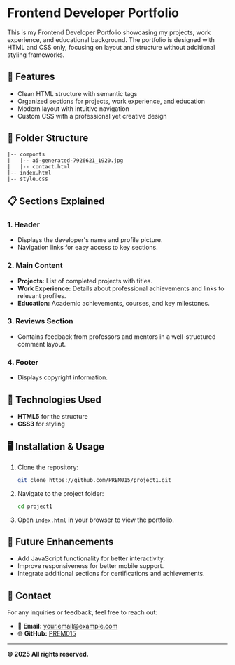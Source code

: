# Frontend Developer Portfolio

This is my Frontend Developer Portfolio showcasing my projects, work experience, and educational background. The portfolio is designed with HTML and CSS only, focusing on layout and structure without additional styling frameworks.

## 🚀 Features
- Clean HTML structure with semantic tags
- Organized sections for projects, work experience, and education
- Modern layout with intuitive navigation
- Custom CSS with a professional yet creative design

## 📂 Folder Structure
```
|-- componts
|   |-- ai-generated-7926621_1920.jpg
|   |-- contact.html
|-- index.html
|-- style.css
```

## 📋 Sections Explained

### 1. **Header**
- Displays the developer's name and profile picture.
- Navigation links for easy access to key sections.

### 2. **Main Content**
- **Projects:** List of completed projects with titles.
- **Work Experience:** Details about professional achievements and links to relevant profiles.
- **Education:** Academic achievements, courses, and key milestones.

### 3. **Reviews Section**
- Contains feedback from professors and mentors in a well-structured comment layout.

### 4. **Footer**
- Displays copyright information.

## 🎯 Technologies Used
- **HTML5** for the structure
- **CSS3** for styling

## 🖥️ Installation & Usage
1. Clone the repository:
   ```bash
   git clone https://github.com/PREM015/project1.git
   ```
2. Navigate to the project folder:
   ```bash
   cd project1
   ```
3. Open `index.html` in your browser to view the portfolio.

## 📝 Future Enhancements
- Add JavaScript functionality for better interactivity.
- Improve responsiveness for better mobile support.
- Integrate additional sections for certifications and achievements.

## 💬 Contact
For any inquiries or feedback, feel free to reach out:
- 📧 **Email:** your.email@example.com
- 🌐 **GitHub:** [PREM015](https://github.com/PREM015)

---
**© 2025 All rights reserved.**

